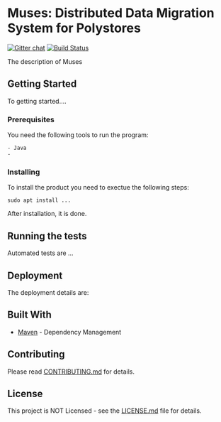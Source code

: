 # Muses: Distributed Data Migration System for Polystores 
[![Gitter chat](https://badges.gitter.im/gitterHQ/gitter.png)](https://gitter.im/bdapro-muses/) [![Build Status](https://travis-ci.com/mi-1-0-0/muses.svg?token=smj1XV9m8BFqsSyVXceY&branch=master)](https://github.com/mi-1-0-0/muses)


The description of Muses

## Getting Started

To getting started....

### Prerequisites

You need the following tools to run the program: 

```
- Java
-  
```

### Installing

To install the product you need to exectue the following steps:



```
sudo apt install ...
```

After installation, it is done.

## Running the tests

Automated tests are ...


## Deployment

The deployment details are:

## Built With

* [Maven](https://maven.apache.org/) - Dependency Management

## Contributing

Please read [CONTRIBUTING.md](https://github.com/mi-1-0-0/muses/CONTRIBUTING.md) for details.


## License

This project is NOT Licensed - see the [LICENSE.md](https://github.com/mi-1-0-0/muses/LICENSE.md) file for details.
